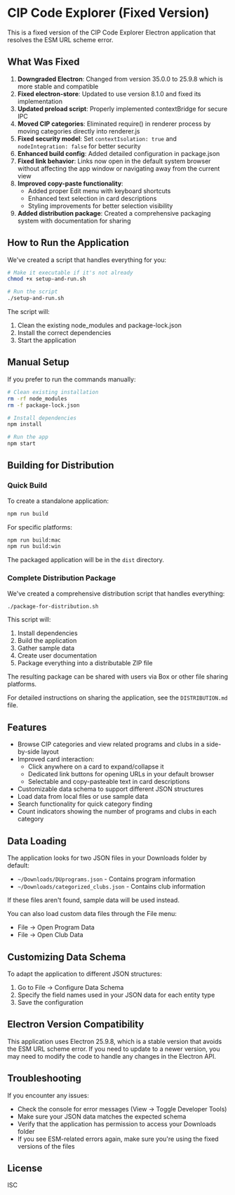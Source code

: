 # CIP Code Explorer (Fixed Version)

This is a fixed version of the CIP Code Explorer Electron application that resolves the ESM URL scheme error.

## What Was Fixed

1. **Downgraded Electron**: Changed from version 35.0.0 to 25.9.8 which is more stable and compatible
2. **Fixed electron-store**: Updated to use version 8.1.0 and fixed its implementation
3. **Updated preload script**: Properly implemented contextBridge for secure IPC
4. **Moved CIP categories**: Eliminated require() in renderer process by moving categories directly into renderer.js
5. **Fixed security model**: Set `contextIsolation: true` and `nodeIntegration: false` for better security
6. **Enhanced build config**: Added detailed configuration in package.json
7. **Fixed link behavior**: Links now open in the default system browser without affecting the app window or navigating away from the current view
8. **Improved copy-paste functionality**: 
   - Added proper Edit menu with keyboard shortcuts
   - Enhanced text selection in card descriptions
   - Styling improvements for better selection visibility
9. **Added distribution package**: Created a comprehensive packaging system with documentation for sharing

## How to Run the Application

We've created a script that handles everything for you:

```bash
# Make it executable if it's not already
chmod +x setup-and-run.sh

# Run the script
./setup-and-run.sh
```

The script will:
1. Clean the existing node_modules and package-lock.json
2. Install the correct dependencies
3. Start the application

## Manual Setup

If you prefer to run the commands manually:

```bash
# Clean existing installation
rm -rf node_modules
rm -f package-lock.json

# Install dependencies
npm install

# Run the app
npm start
```

## Building for Distribution

### Quick Build

To create a standalone application:

```bash
npm run build
```

For specific platforms:

```bash
npm run build:mac
npm run build:win
```

The packaged application will be in the `dist` directory.

### Complete Distribution Package

We've created a comprehensive distribution script that handles everything:

```bash
./package-for-distribution.sh
```

This script will:
1. Install dependencies
2. Build the application
3. Gather sample data
4. Create user documentation
5. Package everything into a distributable ZIP file

The resulting package can be shared with users via Box or other file sharing platforms.

For detailed instructions on sharing the application, see the `DISTRIBUTION.md` file.

## Features

- Browse CIP categories and view related programs and clubs in a side-by-side layout
- Improved card interaction:
  - Click anywhere on a card to expand/collapse it
  - Dedicated link buttons for opening URLs in your default browser
  - Selectable and copy-pasteable text in card descriptions
- Customizable data schema to support different JSON structures
- Load data from local files or use sample data
- Search functionality for quick category finding
- Count indicators showing the number of programs and clubs in each category

## Data Loading

The application looks for two JSON files in your Downloads folder by default:
- `~/Downloads/DUprograms.json` - Contains program information
- `~/Downloads/categorized_clubs.json` - Contains club information

If these files aren't found, sample data will be used instead.

You can also load custom data files through the File menu:
- File -> Open Program Data
- File -> Open Club Data

## Customizing Data Schema

To adapt the application to different JSON structures:

1. Go to File -> Configure Data Schema
2. Specify the field names used in your JSON data for each entity type
3. Save the configuration

## Electron Version Compatibility

This application uses Electron 25.9.8, which is a stable version that avoids the ESM URL scheme error. If you need to update to a newer version, you may need to modify the code to handle any changes in the Electron API.

## Troubleshooting

If you encounter any issues:
- Check the console for error messages (View -> Toggle Developer Tools)
- Make sure your JSON data matches the expected schema
- Verify that the application has permission to access your Downloads folder
- If you see ESM-related errors again, make sure you're using the fixed versions of the files

## License

ISC